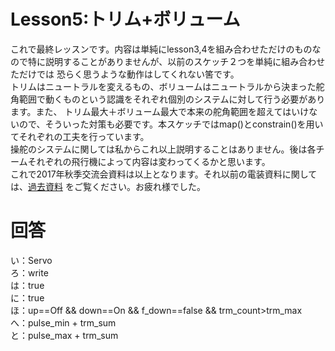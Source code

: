 # Lesson5:トリム+ボリューム
これで最終レッスンです。内容は単純にlesson3,4を組み合わせただけのものなので特に説明することがありませんが、以前のスケッチ２つを単純に組み合わせただけでは
恐らく思うような動作はしてくれない筈です。  
トリムはニュートラルを変えるもの、ボリュームはニュートラルから決まった舵角範囲で動くものという認識をそれぞれ個別のシステムに対して行う必要があります。また、
トリム最大＋ボリューム最大で本来の舵角範囲を超えてはいけないので、そういった対策も必要です。本スケッチではmap()とconstrain()を用いてそれぞれの工夫を行っています。  
操舵のシステムに関しては私からこれ以上説明することはありません。後は各チームそれぞれの飛行機によって内容は変わってくるかと思います。  
これで2017年秋季交流会資料は以上となります。それ以前の電装資料に関しては、[過去資料](http://firestorage.jp/groups/422a5e7e3ef05414e90390fb9d08e10bc3c27ca4)
をご覧ください。お疲れ様でした。  
# 回答
い：Servo  
ろ：write  
は：true  
に：true  
ほ：up==Off && down==On && f_down==false && trm_count>trm_max  
へ：pulse_min + trm_sum  
と：pulse_max + trm_sum  
